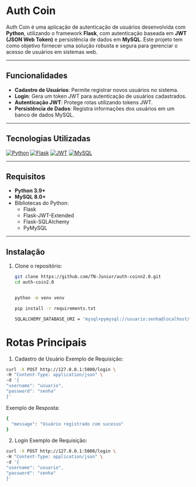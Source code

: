 # Auth Coin


Auth Coin é uma aplicação de autenticação de usuários desenvolvida com **Python**, utilizando o framework **Flask**, com autenticação baseada em **JWT (JSON Web Token)** e persistência de dados em **MySQL**. Este projeto tem como objetivo fornecer uma solução robusta e segura para gerenciar o acesso de usuários em sistemas web.

---

## Funcionalidades

- **Cadastro de Usuários**: Permite registrar novos usuários no sistema.
- **Login**: Gera um token JWT para autenticação de usuários cadastrados.
- **Autenticação JWT**: Protege rotas utilizando tokens JWT.
- **Persistência de Dados**: Registra informações dos usuários em um banco de dados MySQL.

---

## Tecnologias Utilizadas

[![Python](https://img.shields.io/badge/Python-3776AB?style=for-the-badge&logo=python&logoColor=white)](https://www.python.org/)
[![Flask](https://img.shields.io/badge/Flask-000000?style=for-the-badge&logo=flask&logoColor=white)](https://flask.palletsprojects.com/)
[![JWT](https://img.shields.io/badge/JWT-000000?style=for-the-badge&logo=jsonwebtokens&logoColor=white)](https://jwt.io/)
[![MySQL](https://img.shields.io/badge/MySQL-4479A1?style=for-the-badge&logo=mysql&logoColor=white)](https://www.mysql.com/)

---

## Requisitos

- **Python 3.9+**
- **MySQL 8.0+**
- Bibliotecas do Python:
  - Flask
  - Flask-JWT-Extended
  - Flask-SQLAlchemy
  - PyMySQL

---

## Instalação

1. Clone o repositório:
   ```bash
   git clone https://github.com/TN-Junior/auth-coinn2.0.git
   cd auth-coin2.0


   python -m venv venv
   
   pip install -r requirements.txt

   SQLALCHEMY_DATABASE_URI = 'mysql+pymysql://usuario:senha@localhost/nome_do_banco'

 #  Rotas Principais
  
  1. Cadastro de Usuário
  Exemplo de Requisição:
  ```bash
  curl -X POST http://127.0.0.1:5000/login \
-H "Content-Type: application/json" \
-d '{
  "username": "usuario",
  "password": "senha"
}'

````
Exemplo de Resposta:
```` bash
{
  "message": "Usuário registrado com sucesso"
}
````
2. Login
Exemplo de Requisição:
  ```bash
curl -X POST http://127.0.0.1:5000/login \
-H "Content-Type: application/json" \
-d '{
  "username": "usuario",
  "password": "senha"
}'




  
  

  

